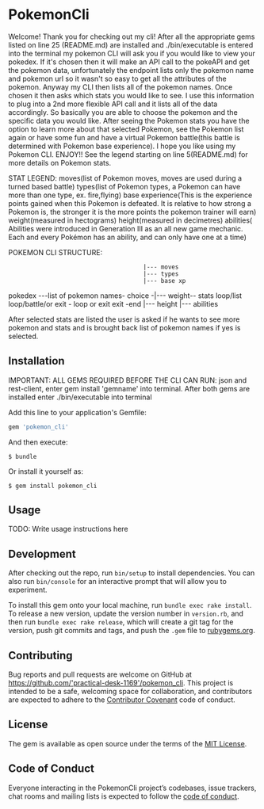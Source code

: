 # PokemonCli

Welcome! Thank you for checking out my cli! After all the appropriate gems listed on line 25 (README.md)  are installed and ./bin/executable is entered into the terminal my pokemon CLI will ask you if you would like to view your pokedex. If it's chosen then it will make an API call to the pokeAPI and get the pokemon data, unfortunately the endpoint lists only the pokemon name and pokemon url so it wasn't so easy to get all the attributes of the pokemon. Anyway my CLI then lists all of the pokemon names. Once chosen it then asks which stats you would like to see. I use this information to plug into a 2nd more flexible API call and it lists all of the data accordingly. So basically you are able to choose the pokemon and the specific data you would like. After seeing the Pokemon stats you have the option to learn more about that selected Pokemon, see the Pokemon list again or have some fun and have a virtual Pokemon battle(this battle is determined with Pokemon base experience). I hope you like using my Pokemon CLI. ENJOY!! See the legend starting on line 5(README.md) for more details on Pokemon stats.

STAT LEGEND: moves(list of Pokemon moves, moves are used during a turned based battle)
             types(list of Pokemon types, a Pokemon can have more than one type, ex. fire,flying)
             base experience(This is the experience points gained when this Pokemon is defeated. It is relative to how strong a Pokemon is, the stronger it is the more points the pokemon trainer will earn)
             weight(measured in hectograms)
             height(measured in decimetres)
             abilities( Abilities were introduced in Generation III as an all new game mechanic. Each and every Pokémon has an ability, and can only have one at a time)
             
POKEMON CLI STRUCTURE:

                                          |--- moves
                                          |--- types 
                                          |--- base xp
pokedex ---list of pokemon names- choice -|--- weight-- stats loop/list loop/battle/or exit - loop or exit
exit -end                                 |--- height
                                          |--- abilities 
                                                     
 After selected stats are listed the user is asked if he wants to see more pokemon and stats and is brought back list of pokemon names if yes is selected.                                                    
                                                     

## Installation
IMPORTANT: ALL GEMS REQUIRED BEFORE THE CLI CAN RUN: json and rest-client, enter gem install 'gemname' into terminal.
After both gems are installed enter ./bin/executable into terminal





Add this line to your application's Gemfile:

```ruby
gem 'pokemon_cli'
```

And then execute:

    $ bundle

Or install it yourself as:

    $ gem install pokemon_cli
    
    

## Usage

TODO: Write usage instructions here

## Development

After checking out the repo, run `bin/setup` to install dependencies. You can also run `bin/console` for an interactive prompt that will allow you to experiment.

To install this gem onto your local machine, run `bundle exec rake install`. To release a new version, update the version number in `version.rb`, and then run `bundle exec rake release`, which will create a git tag for the version, push git commits and tags, and push the `.gem` file to [rubygems.org](https://rubygems.org).

## Contributing

Bug reports and pull requests are welcome on GitHub at https://github.com/'practical-desk-1169'/pokemon_cli. This project is intended to be a safe, welcoming space for collaboration, and contributors are expected to adhere to the [Contributor Covenant](http://contributor-covenant.org) code of conduct.

## License

The gem is available as open source under the terms of the [MIT License](https://opensource.org/licenses/MIT).

## Code of Conduct

Everyone interacting in the PokemonCli project’s codebases, issue trackers, chat rooms and mailing lists is expected to follow the [code of conduct](https://github.com/'practical-desk-1169'/pokemon_cli/blob/master/CODE_OF_CONDUCT.md).
